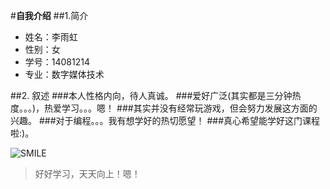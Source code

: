 #**自我介绍**
##1.简介
  * 姓名：李雨虹
  * 性别：女
  * 学号：14081214
  * 专业：数字媒体技术  

##2. 叙述
###本人性格内向，待人真诚。
###爱好广泛(其实都是三分钟热度。。。)，热爱学习。。。嗯！
###其实并没有经常玩游戏，但会努力发展这方面的兴趣。
###对于编程。。。我有想学好的热切愿望！
###真心希望能学好这门课程啦:)。

![SMILE](http://img.hb.aicdn.com/cd0bffac2598c1c227ed066d008dc044fd77695a3a5ee-XmSSWF_fw580)
>好好学习，天天向上！嗯！